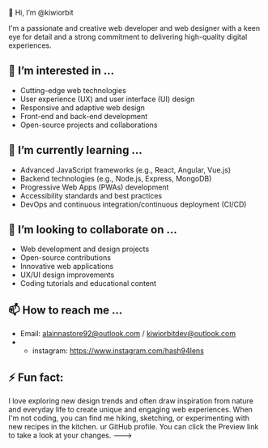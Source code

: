 👋 Hi, I’m @kiwiorbit

I'm a passionate and creative web developer and web designer with a keen eye for detail and a strong commitment to delivering high-quality digital experiences.

## 👀 I’m interested in ...
- Cutting-edge web technologies
- User experience (UX) and user interface (UI) design
- Responsive and adaptive web design
- Front-end and back-end development
- Open-source projects and collaborations

## 🌱 I’m currently learning ...
- Advanced JavaScript frameworks (e.g., React, Angular, Vue.js)
- Backend technologies (e.g., Node.js, Express, MongoDB)
- Progressive Web Apps (PWAs) development
- Accessibility standards and best practices
- DevOps and continuous integration/continuous deployment (CI/CD)

## 💞️ I’m looking to collaborate on ...
- Web development and design projects
- Open-source contributions
- Innovative web applications
- UX/UI design improvements
- Coding tutorials and educational content

## 📫 How to reach me ...
- Email: alainnastore92@outlook.com / kiwiorbitdev@outlook.com
- - instagram: https://www.instagram.com/hash94lens


## ⚡ Fun fact:
I love exploring new design trends and often draw inspiration from nature and everyday life to create unique and engaging web experiences. When I'm not coding, you can find me hiking, sketching, or experimenting with new recipes in the kitchen.
ur GitHub profile.
You can click the Preview link to take a look at your changes.
--->
